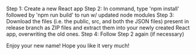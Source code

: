 ﻿Step 1: Create a new React app 
Step 2: In command, type 'npm install' followed by 'npm run build' to run w/ updated node modules
Step 3: Download the files (i.e. the public, src, and both the JSON files) present in release branch as ZIP files and extract
	them into your newly created React app, overwriting the old ones.
Step 4: Follow Step 2 again (if necessary)

Enjoy your new name! Hope you like it very much!